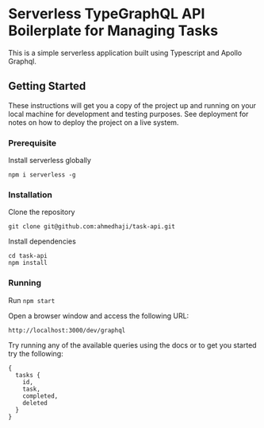 
# Serverless TypeGraphQL API Boilerplate for Managing Tasks

This is a simple serverless application built using Typescript and Apollo Graphql.

## Getting Started

These instructions will get you a copy of the project up and running on your local machine for development and testing purposes. See deployment for notes on how to deploy the project on a live system.


### Prerequisite


Install serverless globally

```
npm i serverless -g
```


### Installation


Clone the repository

```
git clone git@github.com:ahmedhaji/task-api.git
```

Install dependencies

```
cd task-api
npm install
```


### Running


Run ```npm start```

Open a browser window and access the following URL:


```
http://localhost:3000/dev/graphql
```

Try running any of the available queries using the docs or to get you started try the following:

```
{
  tasks {
    id,
    task,
    completed,
    deleted
  }
}
```